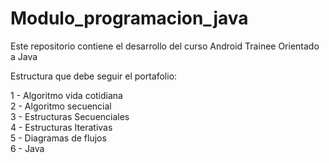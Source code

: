 # Modulo_programacion_java

Este repositorio contiene el desarrollo del curso Android Trainee Orientado a Java

Estructura que debe seguir el portafolio:

1 - Algoritmo vida cotidiana \
2 - Algoritmo secuencial \
3 - Estructuras Secuenciales \
4 - Estructuras Iterativas \
5 - Diagramas de flujos \
6 - Java 
